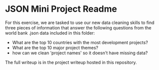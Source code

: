 <h1>JSON Mini Project Readme</h1> 

For this exercise, we are tasked to use our new data cleaning skills to 
find three pieces of information that answer the following questions from 
the world bank .json data included in this folder: 

- What are the top 10 countries with the most development projects? 
- What are the top 10 major project themes? 
- how can we clean 'project names' so it doesn't have missing data? 

The full writeup is in the project writeup hosted in this repository. 
